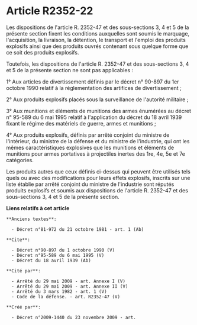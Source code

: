 # Article R2352-22

Les dispositions de l'article R. 2352-47 et des sous-sections 3, 4 et 5 de la présente section fixent les conditions
auxquelles sont soumis le marquage, l'acquisition, la livraison, la détention, le transport et l'emploi des produits
explosifs ainsi que des produits ouvrés contenant sous quelque forme que ce soit des produits explosifs. 

Toutefois, les dispositions de l'article R. 2352-47 et des sous-sections 3, 4 et 5 de la présente section ne sont pas
applicables : 

1° Aux articles de divertissement définis par le décret n° 90-897 du 1er octobre 1990 relatif à la réglementation des
artifices de divertissement ; 

2° Aux produits explosifs placés sous la surveillance de l'autorité militaire ; 

3° Aux munitions et éléments de munitions des armes énumérées au décret n° 95-589 du 6 mai 1995 relatif à l'application du
décret du 18 avril 1939 fixant le régime des matériels de guerre, armes et munitions ; 

4° Aux produits explosifs, définis par arrêté conjoint du ministre de l'intérieur, du ministre de la défense et du ministre
de l'industrie, qui ont les mêmes caractéristiques explosives que les munitions et éléments de munitions pour armes
portatives à projectiles inertes des 1re, 4e, 5e et 7e catégories. 

Les produits autres que ceux définis ci-dessus qui peuvent être utilisés tels quels ou avec des modifications pour leurs
effets explosifs, inscrits sur une liste établie par arrêté conjoint du ministre de l'industrie sont réputés produits
explosifs et soumis aux dispositions de l'article R. 2352-47 et des sous-sections 3, 4 et 5 de la présente section.

**Liens relatifs à cet article**

	**Anciens textes**:

	  - Décret n°81-972 du 21 octobre 1981 - art. 1 (Ab)

	**Cite**:

	  - Décret n°90-897 du 1 octobre 1990 (V)
	  - Décret n°95-589 du 6 mai 1995 (V)
	  - Décret du 18 avril 1939 (Ab)

	**Cité par**:

	  - Arrêté du 29 mai 2009 - art. Annexe I (V)
	  - Arrêté du 29 mai 2009 - art. Annexe II (V)
	  - Arrêté du 3 mars 1982 - art. 1 (V)
	  - Code de la défense. - art. R2352-47 (V)

	**Créé par**:

	  - Décret n°2009-1440 du 23 novembre 2009 - art.
